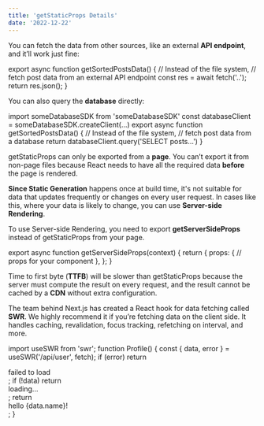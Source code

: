 ```yaml
---
title: 'getStaticProps Details'
date: '2022-12-22'
---
```


You can fetch the data from other sources, like an external **API endpoint**, and it’ll work just fine:

export async function getSortedPostsData() {
  // Instead of the file system,
  // fetch post data from an external API endpoint
  const res = await fetch('..');
  return res.json();
}

You can also query the **database** directly:

import someDatabaseSDK from 'someDatabaseSDK'
const databaseClient = someDatabaseSDK.createClient(...)
export async function getSortedPostsData() {
  // Instead of the file system,
  // fetch post data from a database
  return databaseClient.query('SELECT posts...')
}

getStaticProps can only be exported from a **page**. You can’t export it from non-page files because React needs to have all the required data **before** the page is rendered.

**Since Static Generation** happens once at build time, it's not suitable for data that updates frequently or changes on every user request. In cases like this, where your data is likely to change, you can use **Server-side Rendering**.

To use Server-side Rendering, you need to export **getServerSideProps** instead of getStaticProps from your page.

export async function getServerSideProps(context) {
  return {
    props: {
      // props for your component
    },
  };
}

Time to first byte (**TTFB**) will be slower than getStaticProps because the server must compute the result on every request, and the result cannot be cached by a **CDN** without extra configuration.

The team behind Next.js has created a React hook for data fetching called **SWR**. We highly recommend it if you’re fetching data on the client side. It handles caching, revalidation, focus tracking, refetching on interval, and more.

import useSWR from 'swr';
function Profile() {
  const { data, error } = useSWR('/api/user', fetch);
  if (error) return <div>failed to load</div>;
  if (!data) return <div>loading...</div>;
  return <div>hello {data.name}!</div>;
}